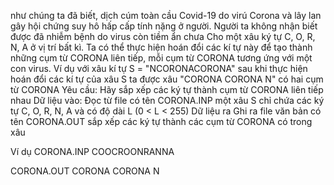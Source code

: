 như chúng ta đã biết, dịch cúm toàn cầu Covid-19 do virú Corona và lây lan gây hội chứng suy hô hấp cấp tính nặng ở người. Người ta không nhận biết được đã nhiễm bệnh do virus còn tiềm ẩn chưa 
Cho một xâu ký tự C, O, R, N, A ở vị trí bất kì. Ta có thể thực hiện hoán đổi các kí tự này để tạo thành những cụm từ CORONA liên tiếp, mỗi cụm từ CORONA tương ứng với một con virus.
Ví dụ với xâu kí tự S = "NCORONACORONA" sau khi thực hiện hoán đổi các kí tự của xâu S ta được xâu "CORONA CORONA N" có hai cụm từ CORONA 
Yêu cầu: Hãy sắp xếp các ký tự thành cụm từ CORONA liên tiếp nhau
Dữ liệu vào: Đọc từ file có tên CORONA.INP một xâu S chỉ chứa các ký tự C, O, R, N, A và có độ dài L (0 < L < 255)
Dữ liệu ra Ghi ra file văn bản có tên CORONA.OUT sắp xếp các ký tự thành các cụm từ CORONA có trong xâu

Ví dụ
CORONA.INP
COOCROONRANNA

CORONA.OUT
CORONA CORONA N